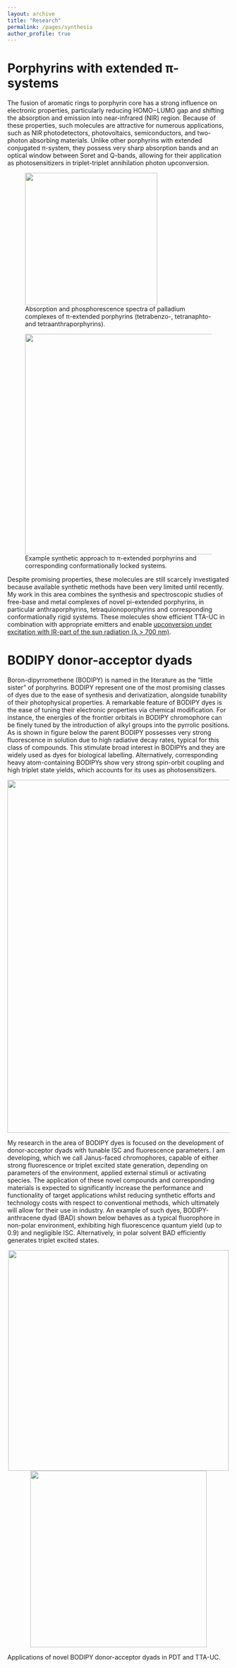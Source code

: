 ```yaml
---
layout: archive
title: "Research"
permalink: /pages/synthesis
author_profile: true
---
```

Porphyrins with extended π-systems
======
The fusion of aromatic rings to porphyrin core has a strong influence on electronic properties, particularly reducing HOMO−LUMO gap and shifting the absorption and emission into near-infrared (NIR) region. 
Because of these properties, such molecules are attractive for numerous applications, such as NIR photodetectors, photovoltaics, semiconductors, and two-photon absorbing materials. 
Unlike other porphyrins with extended conjugated π-system, they possess very sharp absorption bands and an optical window between Soret and Q-bands, allowing for their application as photosensitizers in triplet-triplet annihilation photon upconversion.

<figure>
   <img src="https://mihafil.github.io/academic/images/porphyrins-spectra.jpg" style="width:300px;height:auto">
  <figcaption>Absorption and phosphorescence spectra of palladium complexes of π-extended porphyrins (tetrabenzo-, tetranaphto- and tetraanthraporphyrins).</figcaption>
</figure>
<figure>
<img src="https://mihafil.github.io/academic/images/porphyrins-synthesis-2.jpg" style="width:500px;height:auto"><figcaption>Example synthetic approach to π-extended porphyrins and corresponding conformationally locked systems.</figcaption>
</figure>

Despite promising properties, these molecules are still scarcely investigated because available synthetic methods have been very limited until recently. My work in this area combines the synthesis and spectroscopic studies of free-base and metal complexes of novel pi-extended porphyrins, in particular anthraporphyrins, tetraquionoporphyrins and corresponding conformationally rigid systems. These molecules show efficient TTA-UC in combination with appropriate emitters and enable [upconversion under excitation with IR-part of the sun radiation (λ > 700 nm)](https://mihafil.github.io/academic/pages/tta-tap).

BODIPY donor-acceptor dyads
======
Boron-dipyrromethene (BODIPY) is named in the literature as the “little sister” of porphyrins. BODIPY represent one of the most promising classes of dyes due to the ease of synthesis and derivatization, alongside tunability of their photophysical properties. A remarkable feature of BODIPY dyes is the ease of tuning their electronic properties via chemical modification. For instance, the energies of the frontier orbitals in BODIPY chromophore can be finely tuned by the introduction of alkyl groups into the pyrrolic positions. As is shown in figure below the parent BODIPY possesses very strong fluorescence in solution due to high radiative decay rates, typical for this class of compounds. This stimulate broad interest in BODIPYs and they are widely used as dyes for biological labelling. Alternatively, corresponding heavy atom-containing BODIPYs show very strong spin-orbit coupling and high triplet state yields, which accounts for its uses as photosensitizers. 

<div style="text-align:center"><img src="https://mihafil.github.io/academic/images/bodipy-general.jpg" style="width:800px;height:auto"></div>

My research in the area of BODIPY dyes is focused on the development of donor-acceptor dyads with tunable ISC and fluorescence parameters. I am developing, which we call Janus-faced chromophores, capable of either strong fluorescence or triplet excited state generation, depending on parameters of the environment, applied external stimuli or activating species. The application of these novel compounds and corresponding materials is expected to significantly increase the performance and functionality of target applications whilst reducing synthetic efforts and technology costs with respect to conventional methods, which ultimately will allow for their use in industry. An example of such dyes, BODIPY-anthracene dyad (BAD) shown below behaves as a typical fluorophore in non-polar environment, exhibiting high fluorescence quantum yield (up to 0.9) and negligible ISC. Alternatively, in polar solvent BAD efficiently generates triplet excited states.

<div style="text-align:center"><img src="https://mihafil.github.io/academic/images/Janus.jpg" style="width:500px;height:auto"></div>

<div style="text-align:center"><img src="https://mihafil.github.io/academic/images/dyads-modification.jpg" style="width:400px;height:auto"></div>

Applications of novel BODIPY donor-acceptor dyads in PDT and TTA-UC.
